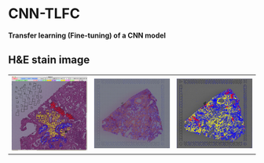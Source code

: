 # CNN-TLFC
**Transfer learning (Fine-tuning) of a CNN model**

## H&E stain image
<table>
<tr>
<td><img width="200px" src="img/FFPE_LUAD_3_B_x10_sample_2k.jpg"></td>
<td><img width="200px" src="img/FFPE_LUAD_3_B_x10_predict_grid_2k.jpg"></td>
<td><img width="200px" src="img/FFPE_LUAD_3_B_x10_predict_rect_2k.jpg"></td>
</tr>
</table>

## 
